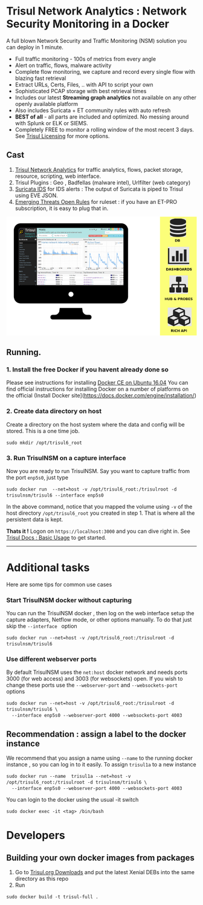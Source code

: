 Trisul Network Analytics : Network Security Monitoring in a Docker 
===========

A full blown Network Security and Traffic Monitoring (NSM) solution you can deploy in 1 minute.

- Full traffic monitoring - 100s of metrics from every angle
- Alert on traffic, flows, malware activity
- Complete flow monitoring, we capture and record every single flow with blazing fast retrieval
- Extract URLs, Certs, Files, .. with API to script your own
- Sophisticated PCAP storage with best retrieval times
- Includes our latest  **Streaming graph analytics** not available on any other openly available platform 
- Also includes Suricata + ET community rules with auto refresh 
- **BEST of all**  - all parts are included and optimized. No messing around with Splunk or ELK or SIEMS. 
- Completely FREE to monitor a rolling window of the most recent 3 days. See [Trisul Licensing](https://www.trisul.org/free/)  for more options. 


Cast
---

1. [Trisul Network Analytics](https://trisul.org) for traffic analytics, flows, packet storage, resource, scripting, web interface.
2. Trisul Plugins : Geo , Badfellas (malware intel),  Urlfilter (web category) 
3. [Suricata IDS](https://suricata-ids.org/)  for IDS alerts : The output of Suricata is piped to Trisul using EVE JSON.
4. [Emerging Threats Open Rules](https://www.proofpoint.com/us)  for ruleset :  if you have an ET-PRO subscription, it is easy to plug that in.


![Trisul Screenshot](screenshot.png) 


Running.
---------

### 1. Install the free Docker if you havent already done so

Please see instructions for installing [Docker CE on Ubuntu 16.04](https://www.digitalocean.com/community/tutorials/how-to-install-and-use-docker-on-ubuntu-16-04) You can find official instructions for installing Docker on a number of platforms on the official (Install Docker site](https://docs.docker.com/engine/installation/)


### 2. Create data directory on host 

Create a directory on the host system where the data and config will be stored. This is a one time job.

````
sudo mkdir /opt/trisul6_root
````

### 3. Run TrisulNSM  on a capture interface 

Now you are ready to run TrisulNSM.  Say you want to capture traffic from the port `enp5s0`, just type 

````
sudo docker run  --net=host -v /opt/trisul6_root:/trisulroot -d trisulnsm/trisul6 --interface enp5s0 
````

In the above command, notice that you mapped the volume using `-v` of the host directory `/opt/trisul6_root` you created in step 1.  That is where all the persistent data is kept. 


**Thats it !**  Logon on `https://localhost:3000` and you can dive right in. See [Trisul Docs : Basic Usage](https://www.trisul.org/docs/ug/basicusage/index.html) to get started. 


---------------------

Additional tasks
================

Here are some tips for common use cases 


### Start TrisulNSM  docker without capturing

You can run the TrisulNSM docker , then log on the web interface setup the capture adapters, Netflow mode, or other options manually. To do that just skip the `--interface ` option

````
sudo docker run --net=host -v /opt/trisul6_root:/trisulroot -d trisulnsm/trisul6 
````


### Use different webserver ports 

By default TrisulNSM uses the `net:host` docker network and needs ports 3000 (for web access) and 3003 (for websockets) open. If you wish to change these ports use the `--webserver-port`  and `--websockets-port` options 

````
sudo docker run --net=host -v /opt/trisul6_root:/trisulroot -d trisulnsm/trisul6 \
  --interface enp5s0 --webserver-port 4000 --websockets-port 4003 
````


## Recommendation : assign a label to the docker instance


We recommend that you assign a name using `--name` to the running docker instance , so you can log in to it easily. To assign `trisul1a` to a new instance 

````
sudo docker run --name  trisul1a --net=host -v /opt/trisul6_root:/trisulroot -d trisulnsm/trisul6 \
  --interface enp5s0 --webserver-port 4000 --websockets-port 4003 
````

You can login to the docker using the usual -it switch 


````
sudo docker exec -it <tag> /bin/bash
````



Developers
==========

## Building your own docker images from packages

1. Go to [Trisul.org Downloads](https://trisul.org/download)  and put the latest Xenial DEBs into the same directory as this repo
2. Run

````docker
sudo docker build -t trisul-full .
````


